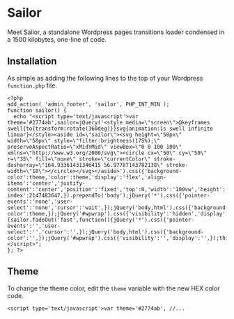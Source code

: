# Sailor

Meet Sailor, a standalone Wordpress pages transitions loader condensed in a 1500 kilobytes, one-line of code.

## Installation

As simple as adding the following lines to the top of your Wordpress `function.php` file.

```
<?php
add_action( 'admin_footer', 'sailor', PHP_INT_MIN );
function sailor() {
  echo "<script type='text/javascript'>var theme='#2774ab',sailor=jQuery('<style media=\"screen\">@keyframes swell{to{transform:rotate(360deg)}}svg{animation:1s swell infinite linear}</style><aside id=\"sailor\"><svg height=\"50px\" width=\"50px\" style=\"filter:brightness(175%);\" preserveAspectRatio=\"xMidYMid\" viewBox=\"0 0 100 100\" xmlns=\"http://www.w3.org/2000/svg\"><circle cx=\"50\" cy=\"50\" r=\"35\" fill=\"none\" stroke=\"currentColor\" stroke-dasharray=\"164.93361431346415 56.97787143782138\" stroke-width=\"10\"></circle></svg></aside>').css({'background-color':theme,'color':theme,'display':'flex','align-items':'center','justify-content':'center','position':'fixed','top':0,'width':'100vw','height':'100vh','z-index':2147483647,}).prependTo('body');jQuery('*').css({'pointer-events':'none','user-select':'none','cursor':'wait',});jQuery('body,html').css({'background-color':theme,});jQuery('#wpwrap').css({'visibility':'hidden','display':'none',});jQuery(window).load(function(){sailor.fadeOut('fast',function(){jQuery('*').css({'pointer-events':'','user-select':'','cursor':'',});jQuery('body,html').css({'background-color':'',});jQuery('#wpwrap').css({'visibility':'','display':'',});this.remove()})})</script>";
}; ?>
```
## Theme

To change the theme color, edit the `theme` variable with the new HEX color code.

```
<script type='text/javascript'>var theme='#2774ab', //...
```



